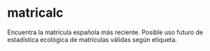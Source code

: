 # matricalc
Encuentra la matrícula española más reciente. Posible uso futuro de estadística ecológica de matrículas válidas según etiqueta.
